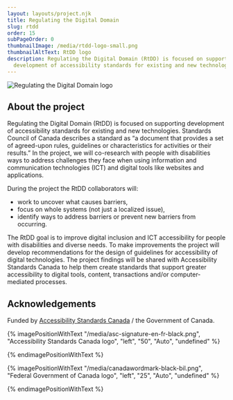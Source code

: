 ```yaml
---
layout: layouts/project.njk
title: Regulating the Digital Domain
slug: rtdd
order: 15
subPageOrder: 0
thumbnailImage: /media/rtdd-logo-small.png
thumbnailAltText: RtDD logo
description: Regulating the Digital Domain (RtDD) is focused on supporting
  development of accessibility standards for existing and new technologies.
---
```

![Regulating the Digital Domain logo](/media/rtdd-logo-small.png)

## A﻿bout the project

Regulating the Digital Domain (RtDD) is focused on supporting development of accessibility standards for existing and new technologies. Standards Council of Canada describes a standard as “a document that provides a set of agreed-upon rules, guidelines or characteristics for activities or their results.” In the project, we will co-research with people with disabilities ways to address challenges they face when using information and communication technologies (ICT) and digital tools like websites and applications. 

During the project the RtDD collaborators will:

* work to uncover what causes barriers, 
* focus on whole systems (not just a localized issue), 
* identify ways to address barriers or prevent new barriers from occurring. 

The RtDD goal is to improve digital inclusion and ICT accessibility for people with disabilities and diverse needs. To make improvements the project will develop recommendations for the design of guidelines for accessibility of digital technologies. The project findings will be shared with Accessibility Standards Canada to help them create standards that support greater accessibility to digital tools, content, transactions and/or computer-mediated processes.

## Acknowledgements

Funded by [Accessibility Standards Canada](https://accessible.canada.ca/)  / the Government of Canada.

{% imagePositionWithText "/media/asc-signature-en-fr-black.png", "Accessibility Standards Canada logo", "left", "50", "Auto", "undefined" %}









{% endimagePositionWithText %}

{% imagePositionWithText "/media/canadawordmark-black-bil.png", "Federal Government of Canada logo", "left", "25", "Auto", "undefined" %}









{% endimagePositionWithText %}